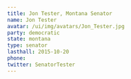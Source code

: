 ```yaml
---
title: Jon Tester, Montana Senator
name: Jon Tester
avatar: /ui/img/avatars/Jon_Tester.jpg
party: democratic
state: montana
type: senator
lasthall: 2015-10-20
phone: 
twitter: SenatorTester
---
```

